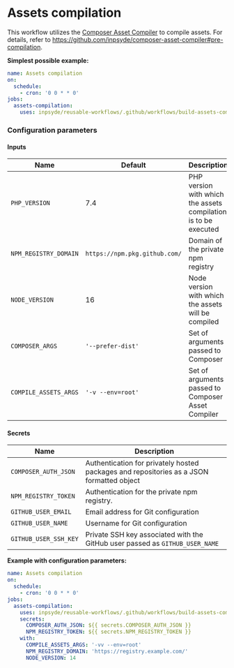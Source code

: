 # Assets compilation

This workflow utilizes
the [Composer Asset Compiler](https://github.com/inpsyde/composer-asset-compiler) to compile assets.
For details, refer to https://github.com/inpsyde/composer-asset-compiler#pre-compilation.

**Simplest possible example:**

```yml
name: Assets compilation
on:
  schedule:
    - cron: '0 0 * * 0'
jobs:
  assets-compilation:
    uses: inpsyde/reusable-workflows/.github/workflows/build-assets-compilation.yml@main
```

### Configuration parameters

#### Inputs

| Name                  | Default                       | Description                                                      |
|-----------------------|-------------------------------|------------------------------------------------------------------|
| `PHP_VERSION`         | 7.4                           | PHP version with which the assets compilation is to be executed  |
| `NPM_REGISTRY_DOMAIN` | `https://npm.pkg.github.com/` | Domain of the private npm registry                               |
| `NODE_VERSION`        | 16                            | Node version with which the assets will be compiled              |
| `COMPOSER_ARGS`       | `'--prefer-dist'`             | Set of arguments passed to Composer                              |
| `COMPILE_ASSETS_ARGS` | `'-v --env=root'`             | Set of arguments passed to Composer Asset Compiler               |

#### Secrets

| Name                 | Description                                                                              |
|----------------------|------------------------------------------------------------------------------------------|
| `COMPOSER_AUTH_JSON` | Authentication for privately hosted packages and repositories as a JSON formatted object |
| `NPM_REGISTRY_TOKEN` | Authentication for the private npm registry.                                             |
| `GITHUB_USER_EMAIL`  | Email address for Git configuration                                                      |
| `GITHUB_USER_NAME`   | Username for Git configuration                                                           |
| `GITHUB_USER_SSH_KEY`| Private SSH key associated with the GitHub user passed as `GITHUB_USER_NAME`             |

**Example with configuration parameters:**

```yml
name: Assets compilation
on:
  schedule:
    - cron: '0 0 * * 0'
jobs:
  assets-compilation:
    uses: inpsyde/reusable-workflows/.github/workflows/build-assets-compilation.yml@main
    secrets:
      COMPOSER_AUTH_JSON: ${{ secrets.COMPOSER_AUTH_JSON }}
      NPM_REGISTRY_TOKEN: ${{ secrets.NPM_REGISTRY_TOKEN }}
    with:
      COMPILE_ASSETS_ARGS: '-vv --env=root'
      NPM_REGISTRY_DOMAIN: 'https://registry.example.com/'
      NODE_VERSION: 14
```
